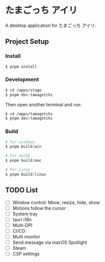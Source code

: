 # たまごっち アイリ

A desktop application for たまごっち アイリ.

## Project Setup

### Install

```bash
$ pnpm install
```

### Development

```bash
$ cd /apps/stage
$ pnpm dev:tamagotchi
```

Then open another terminal and run:

```bash
$ cd /apps/tamagotchi
$ pnpm dev:tamagotchi
```

### Build

```bash
# For windows
$ pnpm build:win

# For macOS
$ pnpm build:mac

# For Linux
$ pnpm build:linux
```

## TODO List

- [ ] Window control: Move, resize, hide, show
- [ ] Motions follow the cursor
- [ ] System tray
- [ ] tauri i18n
- [ ] Multi-DPI
- [ ] CI/CD
- [ ] Multi monitor
- [ ] Send message via macOS Spotlight
- [ ] Steam
- [ ] CSP settings
